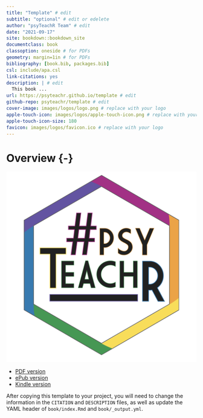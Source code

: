 ```yaml
--- 
title: "Template" # edit
subtitle: "optional" # edit or edelete
author: "psyTeachR Team" # edit
date: "2021-09-17"
site: bookdown::bookdown_site
documentclass: book
classoption: oneside # for PDFs
geometry: margin=1in # for PDFs
bibliography: [book.bib, packages.bib]
csl: include/apa.csl
link-citations: yes
description: | # edit
  This book ...
url: https://psyteachr.github.io/template # edit
github-repo: psyteachr/template # edit
cover-image: images/logos/logo.png # replace with your logo
apple-touch-icon: images/logos/apple-touch-icon.png # replace with your logo
apple-touch-icon-size: 180
favicon: images/logos/favicon.ico # replace with your logo
---
```




# Overview {-}

<div class="small_right"><img src="images/logos/logo.png" 
     alt="ADS Hex Logo" /></div>



* [PDF version](_main.pdf)
* [ePub version](_main.epub)
* [Kindle version](_main.mobi)

After copying this template to your project, you will need to change the information in the `CITATION` and `DESCRIPTION` files, as well as update the YAML header of `book/index.Rmd` and `book/_output.yml`.
